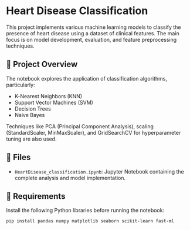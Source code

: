 # Heart Disease Classification

This project implements various machine learning models to classify the presence of heart disease using a dataset of clinical features. The main focus is on model development, evaluation, and feature preprocessing techniques.

## 📌 Project Overview

The notebook explores the application of classification algorithms, particularly:
- K-Nearest Neighbors (KNN)
- Support Vector Machines (SVM)
- Decision Trees
- Naive Bayes

Techniques like PCA (Principal Component Analysis), scaling (StandardScaler, MinMaxScaler), and GridSearchCV for hyperparameter tuning are also used.

## 📁 Files

- `HeartDisease_classification.ipynb`: Jupyter Notebook containing the complete analysis and model implementation.
## 🧪 Requirements

Install the following Python libraries before running the notebook:

```bash
pip install pandas numpy matplotlib seaborn scikit-learn fast-ml
